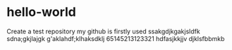 # hello-world
Create a test repository
my github is firstly used
ssakgdjkgakjsldfk
sdna;gkjlajgk
g'aklahdf;klhaksdklj
65145213123321
hdfasjkkjjv
djklsfbbmkb
